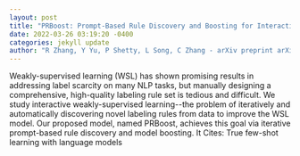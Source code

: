 ```yaml
--- 
layout: post 
title: "PRBoost: Prompt-Based Rule Discovery and Boosting for Interactive Weakly-Supervised Learning" 
date: 2022-03-26 03:19:20 -0400 
categories: jekyll update 
author: "R Zhang, Y Yu, P Shetty, L Song, C Zhang - arXiv preprint arXiv:2203.09735, 2022" 
--- 
```

Weakly-supervised learning (WSL) has shown promising results in addressing label scarcity on many NLP tasks, but manually designing a comprehensive, high-quality labeling rule set is tedious and difficult. We study interactive weakly-supervised learning--the problem of iteratively and automatically discovering novel labeling rules from data to improve the WSL model. Our proposed model, named PRBoost, achieves this goal via iterative prompt-based rule discovery and model boosting. It Cites: True few-shot learning with language models